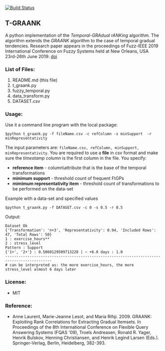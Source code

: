 [![Build Status](https://travis-ci.org/owuordickson/t-graank.svg?branch=master)](https://travis-ci.org/owuordickson/t-graank)
## T-GRAANK
A python implementation of the <i>Temporal-GRAdual rANKing</i> algorithm. The algorithm extends the <i>GRAANK</i> algorithm to the case of temporal gradual tendencies. Research paper appears in the proceedings of Fuzz-IEEE 2019 International Conference on Fuzzy Systems held at New Orleans, USA 23rd-26th June 2019: [doi](10.1109/FUZZ-IEEE.2019.8858883)<br>

### List of Files:
1. README.md (this file)
2. t_graank.py
3. fuzzy_temporal.py
4. data_transform.py
5. DATASET.csv

### Usage:
Use it a command line program with the local package:
```
$python t_graank.py -f fileName.csv -c refColumn -s minSupport  -r minRepresentativity
```

The input parameters are: ```fileName.csv, refColumn, minSupport, minRepresentativity```. You are required to use a <strong>file</strong> in csv format and make sure the <i>timestamp column</i> is the first column in the file. You specify:
* <strong>reference item</strong> - column\attribute that is the base of the temporal transformations
* <strong>minimum support</strong> - threshold count of frequent FtGPs
* <strong>mimimum representativity item</strong> - threshold count of transformations to be performed on the data-set

Example with a data-set and specified values<br>
```
$python t_graank.py -f DATASET.csv -c 0 -s 0.5 -r 0.5
```

Output:
```
Dataset Ok
{'Transformation': 'n+3', 'Representativity': 0.94, 'Included Rows': 47, 'Total Rows': 50}
1 : exercise_hours**
2 : stress_level
Pattern : Support
{'1+', '2+'} : 0.5060129509713228 | ~ +6.0 days : 1.0
-------------------------------------------------------------------------------------------
# can be interpreted as: the more exercise_hours, the more stress_level almost 6 days later
```

### License:
* MIT

### Reference:
* Anne Laurent, Marie-Jeanne Lesot, and Maria Rifqi. 2009. GRAANK: Exploiting Rank Correlations for Extracting Gradual Itemsets. In Proceedings of the 8th International Conference on Flexible Query Answering Systems (FQAS '09), Troels Andreasen, Ronald R. Yager, Henrik Bulskov, Henning Christiansen, and Henrik Legind Larsen (Eds.). Springer-Verlag, Berlin, Heidelberg, 382-393.
